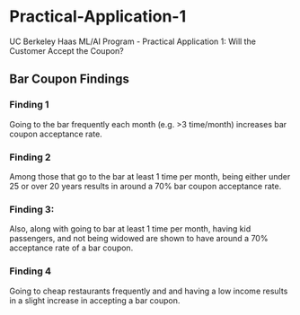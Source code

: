 # Practical-Application-1
UC Berkeley Haas ML/AI Program  -  Practical Application 1: Will the Customer Accept the Coupon?


## Bar Coupon Findings

### Finding 1 
Going to the bar frequently each month (e.g. >3 time/month) increases bar coupon acceptance rate.


### Finding 2
Among those that go to the bar at least 1 time per month, being either under 25 or over 20 years results in around a 70% bar coupon acceptance rate. 


### Finding 3: 
Also, along with going to bar at least 1 time per month,  having kid passengers, and not being widowed are shown to have around a 70% acceptance rate of a bar coupon.


### Finding 4
Going to cheap restaurants frequently and and having a low income results in a slight increase in accepting a bar coupon.
